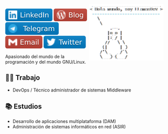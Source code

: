 <img title='Tux' src='./img/Tux.png' align='right'/>

[![Linkedin](./img/LinkedIn.svg 'Linkedin')](https://www.linkedin.com/in/llamasdev/)
[![Blog](./img/Blog.svg 'Blog')](https://llamasdev.github.io/)
[![Telegram](./img/Telegram.svg 'Telegram')](https://t.me/Fib0nacci)
[![Email](./img/Email.svg 'Email')](mailto:jmfllamas@gmail.com)
[![Twitter](./img/Twitter.svg 'Twitter')](https://twitter.com/LLamasDev)

Apasionado del mundo de la programación y del mundo GNU/Linux.

## :office_worker: Trabajo
- DevOps / Técnico administrador de sistemas Middleware

## :books: Estudios
- Desarrollo de aplicaciones multiplataforma (DAM)
- Administración de sistemas informáticos en red (ASIR)